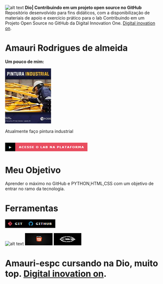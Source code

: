 <image src="image-12.png" alt= "alt text" widht="90" height="40">  **Dio| Contribuindo em um projeto open source no GitHub**
Repositório desenvolvido para fins didáticos, com a disponibilização de materiais de apoio e exercício prático para o lab Contribuindo em um Projeto Open Source no GitHub da Digital Innovation One. [Digital inovation on](https://web.dio.me/course/).
 
# Amauri Rodrigues de almeida 
**Um pouco de mim:**

![alt text](image-7.png)

Atualmente faço pintura industrial
## ![alt text](image-2.png)![alt text](image-3.png)
# Meu Objetivo
Aprender o máximo  no GitHub e PYTHON,HTML,CSS
com um objetivo de entrar no ramo da tecnologia.
# Ferramentas
![alt text](image.png)![alt text](image-1.png)

<image src="image-9.png" alt= "alt text" width="90" height="40">
<img src="image-10.png" alt="alt text" width="90" height="40">
<img src="image-11.png" alt="alt text" width="90" height="40">

# Amauri-espc cursando na Dio, muito top. [Digital inovation on](https://web.dio.me/course/).
